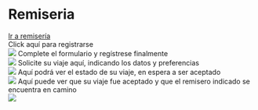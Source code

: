 # Remiseria

<a href="http://apistellisano.000webhostapp.com">Ir a remisería</a>
<br>
<label>Click aquí para registrarse</label><br>
<img src="/dist/src/assets/registro.png">
<label>Complete el formulario y regístrese finalmente</label><br>
<img src="/dist/src/assets/formregistro.png">
<label>Solicite su viaje aquí, indicando los datos y preferencias</label><br>
<img src="/dist/src/assets/screen.png">
<label>Aquí podrá ver el estado de su viaje, en espera a ser aceptado</label><br>
<img src="/dist/src/assets/espera.png">
<label>Aquí puede ver que su viaje fue aceptado y que el remisero indicado se encuentra en camino</label><br>
<img src="/dist/src/assets/viaje.png">

